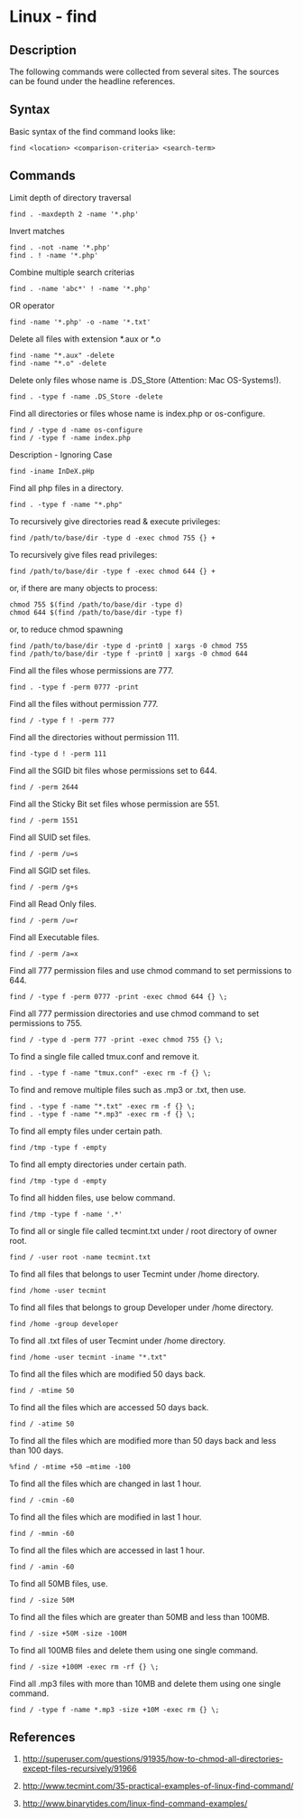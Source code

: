 # Linux - find

## Description
The following commands were collected from several sites. The sources can be found under the headline references. 

## Syntax
Basic syntax of the find command looks like:
```
find <location> <comparison-criteria> <search-term>
```

## Commands

Limit depth of directory traversal
```
find . -maxdepth 2 -name '*.php'
```

Invert matches 
```
find . -not -name '*.php'
find . ! -name '*.php'
```

Combine multiple search criterias
```
find . -name 'abc*' ! -name '*.php'
```

OR operator
```
find -name '*.php' -o -name '*.txt'
```

Delete all files with extension *.aux or *.o
```
find -name "*.aux" -delete 
find -name "*.o" -delete
```

Delete only files whose name is .DS_Store (Attention: Mac OS-Systems!).
```
find . -type f -name .DS_Store -delete
```

Find all directories or files whose name is index.php or os-configure. 
```
find / -type d -name os-configure
find / -type f -name index.php
```

Description - Ignoring Case
```
find -iname InDeX.pHp
```

Find all php files in a directory.
```
find . -type f -name "*.php"
```

To recursively give directories read & execute privileges:
```
find /path/to/base/dir -type d -exec chmod 755 {} +
```
To recursively give files read privileges: 
```
find /path/to/base/dir -type f -exec chmod 644 {} +
```
or, if there are many objects to process:
```
chmod 755 $(find /path/to/base/dir -type d)
chmod 644 $(find /path/to/base/dir -type f)
```
or, to reduce chmod spawning
```
find /path/to/base/dir -type d -print0 | xargs -0 chmod 755 
find /path/to/base/dir -type f -print0 | xargs -0 chmod 644
```

Find all the files whose permissions are 777.
```
find . -type f -perm 0777 -print
```

Find all the files without permission 777.
```
find / -type f ! -perm 777
```

Find all the directories without permission 111.
```
find -type d ! -perm 111
```

Find all the SGID bit files whose permissions set to 644.
```
find / -perm 2644
```

Find all the Sticky Bit set files whose permission are 551.
```
find / -perm 1551
```

Find all SUID set files.
```
find / -perm /u=s
```

Find all SGID set files.
```
find / -perm /g+s
```

Find all Read Only files.
```
find / -perm /u=r
```

Find all Executable files.
```
find / -perm /a=x
```

Find all 777 permission files and use chmod command to set permissions to 644.
```
find / -type f -perm 0777 -print -exec chmod 644 {} \;
```

Find all 777 permission directories and use chmod command to set permissions to 755.
```
find / -type d -perm 777 -print -exec chmod 755 {} \;
```

To find a single file called tmux.conf and remove it.
```
find . -type f -name "tmux.conf" -exec rm -f {} \;
```

To find and remove multiple files such as .mp3 or .txt, then use.
```
find . -type f -name "*.txt" -exec rm -f {} \;
find . -type f -name "*.mp3" -exec rm -f {} \;
```

To find all empty files under certain path.
```
find /tmp -type f -empty
```

To find all empty directories under certain path.
```
find /tmp -type d -empty
```

To find all hidden files, use below command.
```
find /tmp -type f -name '.*'
```

To find all or single file called tecmint.txt under / root directory of owner root.
```
find / -user root -name tecmint.txt
```

To find all files that belongs to user Tecmint under /home directory.
```
find /home -user tecmint
```

To find all files that belongs to group Developer under /home directory.
```
find /home -group developer
```

To find all .txt files of user Tecmint under /home directory.
```
find /home -user tecmint -iname "*.txt"
```

To find all the files which are modified 50 days back.
```
find / -mtime 50
```

To find all the files which are accessed 50 days back.
```
find / -atime 50
```

To find all the files which are modified more than 50 days back and less than 100 days.
```
%find / -mtime +50 –mtime -100
```

To find all the files which are changed in last 1 hour.
```
find / -cmin -60
```

To find all the files which are modified in last 1 hour.
```
find / -mmin -60
```

To find all the files which are accessed in last 1 hour.
```
find / -amin -60
```

To find all 50MB files, use.
```
find / -size 50M
```

To find all the files which are greater than 50MB and less than 100MB.
```
find / -size +50M -size -100M
```

To find all 100MB files and delete them using one single command.
```
find / -size +100M -exec rm -rf {} \;
```

Find all .mp3 files with more than 10MB and delete them using one single command.

```
find / -type f -name *.mp3 -size +10M -exec rm {} \;
```

## References

1. http://superuser.com/questions/91935/how-to-chmod-all-directories-except-files-recursively/91966

2. http://www.tecmint.com/35-practical-examples-of-linux-find-command/

3. http://www.binarytides.com/linux-find-command-examples/
